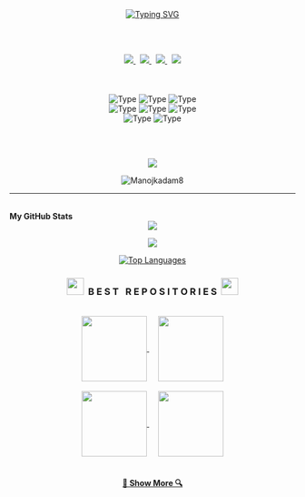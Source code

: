 <div align=center>
  <a href="https://git.io/typing-svg"><img src="http://readme-typing-svg.herokuapp.com?font=Fira+Code&duration=4000&pause=1000&color=FFFFFF&center=true&width=520&lines=Hey+My+name+is+Manoj+Kadam;I'm+an+Java+Full+Stack +Developer" alt="Typing SVG" /></a>
</div>

<br> <br>
<div align="center">
  <a href="https://www.linkedin.com/in/manoj-kadam/">
    <img src="https://img.shields.io/badge/LinkedIn%20-%0A66C2.svg?&style=for-the-badge&logo=LinkedIn&logoColor=000000&color=FFFFFF" target="_blank"/>
  </a>
  &nbsp;
  <a href="">
    <img src="https://img.shields.io/badge/Portfolio%20-%FFFFFF.svg?&style=for-the-badge&logo=Vercel&logoColor=000000&color=FFFFFF" target="_blank"/>
  </a>
   &nbsp;
  <a href="https://www.youtube.com/@CodeingWithManoj">
    <img src="https://img.shields.io/badge/Youtube20-%FFFFFF.svg?&style=for-the-badge&logo=Youtube&logoColor=000000&color=FFFFFF" target="_blank"/>
  </a>
   &nbsp;
  <a href="https://www.instagram.com/codeermanoj/">
    <img src="https://img.shields.io/badge/Instagram%20-%FFFFFF.svg?&style=for-the-badge&logo=instagram&logoColor=000000&color=FFFFFF" target="_blank"/>
  </a>
</div>
<br><br>
<br />
<div align="center">
  <img alt="Type" src="https://img.shields.io/badge/Java-000000?style=for-the-badge&color=FFFFFF" />
  <img alt="Type" src="https://img.shields.io/badge/react-000000?style=for-the-badge&color=FFFFFF" />
  <img alt="Type" src="https://img.shields.io/badge/Spring Boot-000000?style=for-the-badge&color=FFFFFF" />
  <br/>
  <img alt="Type" src="https://img.shields.io/badge/Hibernate-000000?style=for-the-badge&color=FFFFFF" />
  <img alt="Type" src="https://img.shields.io/badge/Mysql-000000?style=for-the-badge&color=FFFFFF" />
  <img alt="Type" src="https://img.shields.io/badge/HTML5-000000?style=for-the-badge&color=FFFFFF" />
  <br/>
  <img alt="Type" src="https://img.shields.io/badge/CSS-000000?style=for-the-badge&color=FFFFFF" />
  <img alt="Type" src="https://img.shields.io/badge/Javascript-000000?style=for-the-badge&color=FFFFFF" />
</div>

<br><br>
<div align="center">
<a  href="https://www.github.com/Manojkadam8" target="_blank" rel="noreferrer"><img
src="https://img.shields.io/github/followers/Manojkadam8?logo=github&logoColor=000000&style=for-the-badge&color=000000&labelColor=FFFFFF" />
</a>

<p > <img src="https://komarev.com/ghpvc/?username=Manojkadam8&label=Profile%20views&color=000000&labelColor=FFFFFF&style=for-the-badge" alt="Manojkadam8" /> </p>

</div>
<hr>
<br>
 <b align=center >My GitHub Stats</b>
 
<div align=center>
  <a href="https://github.com/Manojkadam8/">
    <img src="https://github-readme-stats.vercel.app/api?username=Manojkadam8&show_icons=true&icon_color=FFFFFF&theme=dark&bg_color=FFFFFF00&hide_title=true&hide_border=true&hide=prs&include_all_commits=true" />
  </a>
 


<a href="http://www.github.com/Manojkadam8"><img src="https://github-readme-streak-stats.herokuapp.com/?user=Manojkadam8&stroke=ffffff&background=1c1917&ring=22c55e&fire=22c55e&currStreakNum=ffffff&currStreakLabel=22c55e&sideNums=ffffff&sideLabels=ffffff&dates=ffffff&hide_border=true" /></a>


<a href="https://github.com/dipayansarkar47" align="left"><img src="https://github-readme-stats.vercel.app/api/top-langs/?username=Manojkadam8&langs_count=10&title_color=22c55e&text_color=ffffff&icon_color=0891b2&bg_color=1c1917&hide_border=true&locale=en&custom_title=Top%20%Languages" alt="Top Languages" /></a>
</div>







<h3 align="center"><img src="https://slackmojis.com/emojis/59967-duck_dance/download" width="30"/>&nbsp;&nbsp;B E S T &nbsp; R E P O S I T O R I E S&nbsp;&nbsp;<img src="https://slackmojis.com/emojis/59967-duck_dance/download" width="30"/></h3>

<br> 

<div width="100%" align="center">
  <a align="center" href="https://github.com/Manojkadam8/manoj_portfolio" title="Manoj_Portfolio">
    <img align="center" height="115" src="https://github-readme-stats-git-masterrstaa-rickstaa.vercel.app/api/pin/?username=Manojkadam8&repo=manoj_portfolio&theme=dark&icon_color=FFFFFF&border_color=FFFFFF&bg_color=FFFFFF00&border_radius=10">
  </a>
  &nbsp;&nbsp;&nbsp;
  <a align="center" href="https://github.com/Manojkadam8/Blog_App" title="Blog App">
    <img align="center" height="115" src="https://github-readme-stats-git-masterrstaa-rickstaa.vercel.app/api/pin/?username=Manojkadam8&repo=Blog_App&theme=dark&icon_color=FFFFFF&border_color=FFFFFF&bg_color=FFFFFF00&border_radius=10">
  </a>
</div>

<br/>

<div width="100%" align="center">
  <a align="center" href="https://github.com/Manojkadam8/calculator" title="Calculator">
    <img align="center" height="115" src="https://github-readme-stats-git-masterrstaa-rickstaa.vercel.app/api/pin/?username=Manojkadam8&repo=calculator&theme=dark&icon_color=FFFFFF&border_color=FFFFFF&bg_color=FFFFFF00&border_radius=10">
  </a>
  &nbsp;&nbsp;&nbsp;
  <a align="center" href="https://github.com/Manojkadam8/Tic-Tac-Toe-Game" title="Tic-Tac-Toe-Game">
    <img align="center" height="115" src="https://github-readme-stats-git-masterrstaa-rickstaa.vercel.app/api/pin/?username=Manojkadam8&repo=Tic-Tac-Toe-Game&theme=dark&icon_color=FFFFFF&border_color=FFFFFF&bg_color=FFFFFF00&border_radius=10">
  </a>
</div>

<br>

<h4 align="center">
  <a href="https://github.com/Manojkadam8?tab=repositories" title="Show Repositories">🔎 Show More 🔍</a>
  






</a></div><br /><br /><br /><br /><br /><br /><br />
